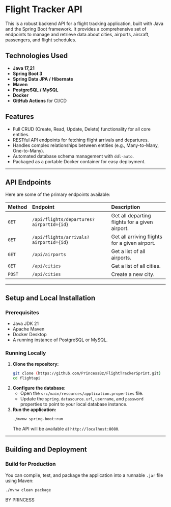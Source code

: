 # Flight Tracker API

This is a robust backend API for a flight tracking application, built with Java and the Spring Boot framework. It provides a comprehensive set of endpoints to manage and retrieve data about cities, airports, aircraft, passengers, and flight schedules.

## Technologies Used
* **Java 17,21**
* **Spring Boot 3**
* **Spring Data JPA / Hibernate**
* **Maven**
* **PostgreSQL / MySQL**
* **Docker**
* **GitHub Actions** for CI/CD

## Features
* Full CRUD (Create, Read, Update, Delete) functionality for all core entities.
* RESTful API endpoints for fetching flight arrivals and departures.
* Handles complex relationships between entities (e.g., Many-to-Many, One-to-Many).
* Automated database schema management with `ddl-auto`.
* Packaged as a portable Docker container for easy deployment.

---

## API Endpoints
Here are some of the primary endpoints available:

| Method | Endpoint                                         | Description                                    |
| :----- | :----------------------------------------------- | :--------------------------------------------- |
| `GET`  | `/api/flights/departures?airportId={id}`         | Get all departing flights for a given airport. |
| `GET`  | `/api/flights/arrivals?airportId={id}`           | Get all arriving flights for a given airport.  |
| `GET`  | `/api/airports`                                  | Get a list of all airports.                    |
| `GET`  | `/api/cities`                                    | Get a list of all cities.                      |
| `POST` | `/api/cities`                                    | Create a new city.                             |

---

## Setup and Local Installation

### Prerequisites
* Java JDK 21
* Apache Maven
* Docker Desktop
* A running instance of PostgreSQL or MySQL.

### Running Locally
1.  **Clone the repository:**
    ```bash
    git clone (https://github.com/PrincessBz/FlightTrackerSprint.git)
    cd flightapi
    ```
2.  **Configure the database:**
    * Open the `src/main/resources/application.properties` file.
    * Update the `spring.datasource.url`, `username`, and `password` properties to point to your local database instance.
3.  **Run the application:**
    ```bash
    ./mvnw spring-boot:run
    ```
    The API will be available at `http://localhost:8080`.

---

## Building and Deployment

### Build for Production
You can compile, test, and package the application into a runnable `.jar` file using Maven:
```bash
./mvnw clean package
```

BY PRINCESS

